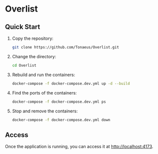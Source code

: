 # Overlist

## Quick Start

1. Copy the repository:

   ```bash
   git clone https://github.com/Tonaeus/Overlist.git
   ```

2. Change the directory:

   ```bash
   cd Overlist
   ```

3. Rebuild and run the containers:

   ```bash
   docker-compose -f docker-compose.dev.yml up -d --build
   ```

4. Find the ports of the containers:

   ```bash
   docker-compose -f docker-compose.dev.yml ps
   ```

5. Stop and remove the containers:

   ```bash
   docker-compose -f docker-compose.dev.yml down
   ```

## Access

Once the application is running, you can access it at [http://localhost:4173](http://localhost:4173).